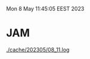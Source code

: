 Mon  8 May 11:45:05 EEST 2023
# JAM
<a href='./cache/202305/08_11.log'>./cache/202305/08_11.log</a>
